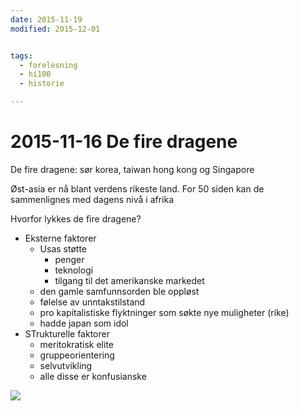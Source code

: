 ```yaml
---
date: 2015-11-19
modified: 2015-12-01


tags: 
  - forelesning
  - hi100
  - historie

---
```


# 2015-11-16 De fire dragene
De fire dragene: sør korea, taiwan hong kong og Singapore

Øst-asia er nå blant verdens rikeste land. For 50 siden kan de sammenlignes med dagens nivå i afrika

Hvorfor lykkes de fire dragene?

* Eksterne faktorer
  * Usas støtte
    * penger
    * teknologi
    * tilgang til det amerikanske markedet
  * den gamle samfunnsorden ble oppløst
  * følelse av unntakstilstand
  * pro kapitalistiske flyktninger som søkte nye muligheter (rike)
  * hadde japan som idol
* STrukturelle faktorer
  * meritokratisk elite
  * gruppeorientering
  * selvutvikling
  * alle disse er konfusianske

![](./_resources/IMG_20151119_094054.1.png)